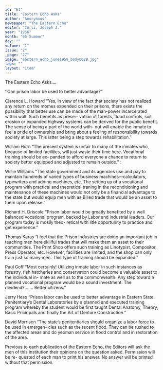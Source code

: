 ```yaml
---
id: "61"
title: "Eastern Echo Asks"
author: "Anonymous"
newspaper: "The Eastern Echo"
editor: "Corvi, Joseph J."
year: "1956"
month: "06 Summer"
day: ""
volume: "1"
issue: "2"
_page: "27"
image: "eastern_echo_june1959_body0029.jpg"
tags: ""
layout: "item"
---
```

The Eastern Echo Asks....

‘‘Can prison labor be used to better advantage?”

Clarence L. Howard
“Yes, in view of the fact that society has not realized any return on the momes
expended on their prisons, there exists the possibility that better use can be
made of the man-power incarcerated within wall. Such benefits as preser-
vation of forests, flood controls, soil erosion or expanded highway systems can
be derived for the public benefit. The sense of being a part of the world with-
out will enable the inmate to feel a pride of ownership and bring about a feeling
of responsibility towards society at large. This latter being a step towards
rehabilitation.”

William Horn
“The present system is unfair to many of the inmates who, because of limited
facilities, will just waste their time here. Vocational training should be ex-
panded to afford everyone a chance to return to society better equipped and
adjusted to remain outside.” :

Willie Williams
“The state government and its agencies use and pay to maintain hundreds of
varied types of business machines—calculators, typewriters and adding machines,
etc. The setting up of a vocational program with practical and theoretical
traning in the reconditioning and maintenance of these machines would not
only be a financial advantage to the state but would equip men with as Billed
trade that would be an asset to them upon release.”

Richard H. Driscole
“Prison labor would be greatly benefited by a well balanced vocational program,
backed by Labor and Industrial leaders. Our program today is mosily theo-
retical with litle opportunity to practice and get experience.”

Thomas Karas
“I feel that the Prison Industries are doing an important job in teaching men
here skillful trades that will make them an asset to their communities. The
Print Shop offers such training as Linotypist, Compositor, Press Operator, etc.
However, facilities are limited, and the shop can only train just so many men.
This type of training should be expanded.”

Paul Goff
“Most certainly! Utilizing inmate labor in such instances as forestry, fish
hatcheries and conservation could become a valuable asset to the individual in-
mate as well as to the commonwealth. Any step toward a planned vocational
program would be a sound investment. The dividend?....... Better citizens.”

Jerry Hess
“Prison labor can be used to better advantage in Eastern State Penitentiary’s
Dental Laboratories by a planned and executed training program whereby the
student would be first taught Dental Anatomy, Theory, Basic Pricinpals and
finally the Art of Denture Construction.”

David Morrison
“The state’s penitentiaries should organize a labor force to be used in emergen-
cies such as the recent flood. They can be rushed to the affected areas and do
yeoman service in flood control and in restoration of the area.

Previous to each publication of the Eastern Echo, the Editors will ask the
men of this institution their opinions on the question asked. Permission will be re-
quested of each man to print his answer. No answer will be printed without
that permission.
